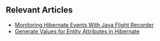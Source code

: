 ## Relevant Articles
- [Monitoring Hibernate Events With Java Flight Recorder](https://www.baeldung.com/java-flight-recorder-hibernate-events)
- [Generate Values for Entity Attributes in Hibernate](https://www.baeldung.com/java-hibernate-generate-entity-attributes)
